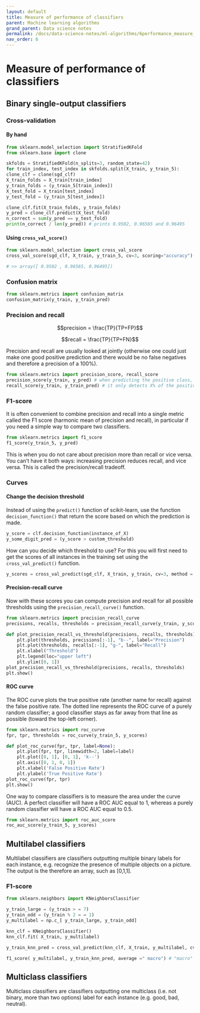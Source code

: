 ```yaml
---
layout: default
title: Measure of performance of classifiers
parent: Machine learning algorithms
grand_parent: Data science notes
permalink: /docs/data-science-notes/ml-algorithms/6performance_measure_classifiers/
nav_order: 6
---
```


# Measure of performance of classifiers

## Binary single-output classifiers

### Cross-validation

#### By hand

```python
from sklearn.model_selection import StratifiedKFold
from sklearn.base import clone

skfolds = StratifiedKFold(n_splits=3, random_state=42)
for train_index, test_index in skfolds.split(X_train, y_train_5):
clone_clf = clone(sgd_clf)
X_train_folds = X_train[train_index]
y_train_folds = (y_train_5[train_index])
X_test_fold = X_train[test_index]
y_test_fold = (y_train_5[test_index])

clone_clf.fit(X_train_folds, y_train_folds)
y_pred = clone_clf.predict(X_test_fold)
n_correct = sum(y_pred == y_test_fold)
print(n_correct / len(y_pred)) # prints 0.9502, 0.96565 and 0.96495
```

#### Using `cross_val_score()`

```python
from sklearn.model_selection import cross_val_score
cross_val_score(sgd_clf, X_train, y_train_5, cv=3, scoring="accuracy")

# >> array([ 0.9502 , 0.96565, 0.96495])
```

### Confusion matrix

```python
from sklearn.metrics import confusion_matrix
confusion_matrix(y_train, y_train_pred)
```

### Precision and recall

$$precision = \frac{TP}{TP+FP}$$

$$recall = \frac{TP}{TP+FN}$$

Precision and recall are usually looked at jointly (otherwise one could just make one good positive prediction and there would be no false negatives and therefore a precision of a 100%).

```python
from sklearn.metrics import precision_score, recall_score
precision_score(y_train, y_pred) # when predicting the positive class, it is correct only X% of the time
recall_score(y_train, y_train_pred) # it only detects X% of the positive class
```

### F1-score

It is often convenient to combine precision and recall into a single metric called the F1 score (harmonic mean of precision and recall), in particular if you need a simple way to compare two classifiers.

```python
from sklearn.metrics import f1_score
f1_score(y_train_5, y_pred)
```

This is when you do not care about precision more than recall or vice versa. You can’t have it both ways: increasing precision reduces recall, and vice versa. This is called the precision/recall tradeoff.

### Curves

#### Change the decision threshold

Instead of using the `predict()` function of scikit-learn, use the function `decision_function()` that return the score based on which the prediction is made.

```python
y_score = clf.decision_function(instance_of_X)
y_some_digit_pred = (y_score > custom_threshold)
```

How can you decide which threshold to use? For this you will first need to get the scores of all instances in the training set using the `cross_val_predict()` function.

```python
y_scores = cross_val_predict(sgd_clf, X_train, y_train, cv=3, method = "decision_function")
```

#### Precision-recall curve

Now with these scores you can compute precision and recall for all possible thresholds
using the `precision_recall_curve()` function.

```python
from sklearn.metrics import precision_recall_curve
precisions, recalls, thresholds = precision_recall_curve(y_train, y_scores)

def plot_precision_recall_vs_threshold(precisions, recalls, thresholds):
    plt.plot(thresholds, precisions[:-1], "b--", label="Precision")
    plt.plot(thresholds, recalls[:-1], "g-", label="Recall")
    plt.xlabel("Threshold")
    plt.legend(loc="upper left")
    plt.ylim([0, 1])
plot_precision_recall_vs_threshold(precisions, recalls, thresholds)
plt.show()
```

#### ROC curve

The ROC curve plots the true positive rate (another name for recall) against the false positive rate. The dotted line represents the ROC curve of a purely random classifier; a good classifier stays as far away from that line as possible (toward the top-left corner).

```python
from sklearn.metrics import roc_curve
fpr, tpr, thresholds = roc_curve(y_train_5, y_scores)

def plot_roc_curve(fpr, tpr, label=None):
    plt.plot(fpr, tpr, linewidth=2, label=label)
    plt.plot([0, 1], [0, 1], 'k--')
    plt.axis([0, 1, 0, 1])
    plt.xlabel('False Positive Rate')
    plt.ylabel('True Positive Rate')
plot_roc_curve(fpr, tpr)
plt.show()
```

One way to compare classifiers is to measure the area under the curve (AUC). A perfect
classifier will have a ROC AUC equal to 1, whereas a purely random classifier will
have a ROC AUC equal to 0.5.

```python
from sklearn.metrics import roc_auc_score
roc_auc_score(y_train_5, y_scores)
```

## Multilabel classifiers

Multilabel classifiers are classifiers outputting multiple binary labels for each instance, e.g. recognize the presence of multiple objects on a picture. The output is the therefore an array, such as [0,1,1].

### F1-score

```python
from sklearn.neighbors import KNeighborsClassifier

y_train_large = (y_train > = 7)
y_train_odd = (y_train % 2 = = 1)
y_multilabel = np.c_[ y_train_large, y_train_odd]

knn_clf = KNeighborsClassifier()
knn_clf.fit( X_train, y_multilabel)

y_train_knn_pred = cross_val_predict(knn_clf, X_train, y_multilabel, cv = 3)

f1_score( y_multilabel, y_train_knn_pred, average =" macro") # "macro" for the simple average across all labels (if they are equally important) or "weighted" for weighting in accordance with the number of instances of a label.
```

## Multiclass classifiers

Multiclass classifiers are classifiers outputting one multiclass (i.e. not binary, more than two options) label for each instance (e.g. good, bad, neutral).
